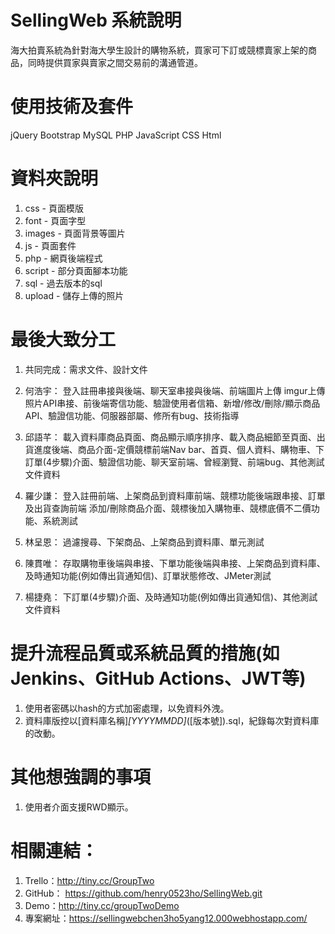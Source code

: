 # SellingWeb 系統說明
海大拍賣系統為針對海大學生設計的購物系統，買家可下訂或競標賣家上架的商品，同時提供買家與賣家之間交易前的溝通管道。

# 使用技術及套件
jQuery
Bootstrap
MySQL 
PHP
JavaScript
CSS
Html

# 資料夾說明
1. css - 頁面模版
2. font - 頁面字型
3. images - 頁面背景等圖片
4. js - 頁面套件
5. php - 網頁後端程式
6. script - 部分頁面腳本功能
7. sql - 過去版本的sql
8. upload - 儲存上傳的照片
 
# 最後大致分工
1. 共同完成：需求文件、設計文件 

2. 何浩宇：
登入註冊串接與後端、聊天室串接與後端、前端圖片上傳 imgur上傳照片API串接、前後端寄信功能、驗證使用者信箱、新增/修改/刪除/顯示商品API、驗證信功能、伺服器部屬、修所有bug、技術指導

3. 邱語芊：
載入資料庫商品頁面、商品顯示順序排序、載入商品細節至頁面、出貨進度後端、商品介面-定價競標前端Nav bar、首頁、個人資料、購物車、下訂單(4步驟)介面、驗證信功能、聊天室前端、曾經瀏覽、前端bug、其他測試文件資料

4. 羅少謙：
登入註冊前端、上架商品到資料庫前端、競標功能後端跟串接、訂單及出貨查詢前端 添加/刪除商品介面、競標後加入購物車、競標底價不二價功能、系統測試

5. 林呈恩：
過濾搜尋、下架商品、上架商品到資料庫、單元測試

6. 陳貫唯：
存取購物車後端與串接、下單功能後端與串接、上架商品到資料庫、及時通知功能(例如傳出貨通知信)、訂單狀態修改、JMeter測試

7. 楊捷堯：
下訂單(4步驟)介面、及時通知功能(例如傳出貨通知信)、其他測試文件資料

# 提升流程品質或系統品質的措施(如Jenkins、GitHub Actions、JWT等)
1. 使用者密碼以hash的方式加密處理，以免資料外洩。
2. 資料庫版控以[資料庫名稱]_[YYYYMMDD]_([版本號]).sql，紀錄每次對資料庫的改動。

# 其他想強調的事項
1. 使用者介面支援RWD顯示。

# 相關連結：
1. Trello：http://tiny.cc/GroupTwo
2. GitHub： https://github.com/henry0523ho/SellingWeb.git
3. Demo：http://tiny.cc/groupTwoDemo
4. 專案網址：https://sellingwebchen3ho5yang12.000webhostapp.com/
